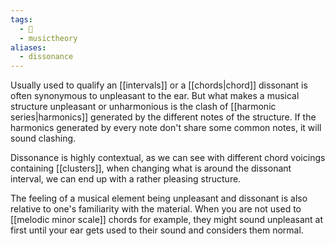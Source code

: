 ```yaml
---
tags:
  - 🌱
  - musictheory
aliases:
  - dissonance
---
```

Usually used to qualify an [[intervals]] or a [[chords|chord]] dissonant is often synonymous to unpleasant to the ear. But what makes a musical structure unpleasant or unharmonious is the clash of [[harmonic series|harmonics]] generated by the different notes of the structure. If the harmonics generated by every note don't share some common notes, it will sound clashing.

Dissonance is highly contextual, as we can see with different chord voicings containing [[clusters]], when changing what is around the dissonant interval, we can end up with a rather pleasing structure. 

The feeling of a musical element being unpleasant and dissonant is also relative to one's familiarity with the material. When you are not used to [[melodic minor scale]] chords for example, they might sound unpleasant at first until your ear gets used to their sound and considers them normal. 